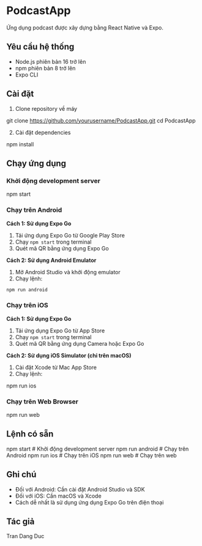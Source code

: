 # PodcastApp

Ứng dụng podcast được xây dựng bằng React Native và Expo.

## Yêu cầu hệ thống

- Node.js phiên bản 16 trở lên
- npm phiên bản 8 trở lên
- Expo CLI

## Cài đặt

1. Clone repository về máy

git clone https://github.com/yourusername/PodcastApp.git
cd PodcastApp


2. Cài đặt dependencies

npm install


## Chạy ứng dụng

### Khởi động development server

npm start

### Chạy trên Android

**Cách 1: Sử dụng Expo Go**
1. Tải ứng dụng Expo Go từ Google Play Store
2. Chạy `npm start` trong terminal
3. Quét mã QR bằng ứng dụng Expo Go

**Cách 2: Sử dụng Android Emulator**
1. Mở Android Studio và khởi động emulator
2. Chạy lệnh:
```bash
npm run android
```

### Chạy trên iOS

**Cách 1: Sử dụng Expo Go**
1. Tải ứng dụng Expo Go từ App Store
2. Chạy `npm start` trong terminal
3. Quét mã QR bằng ứng dụng Camera hoặc Expo Go

**Cách 2: Sử dụng iOS Simulator (chỉ trên macOS)**
1. Cài đặt Xcode từ Mac App Store
2. Chạy lệnh:

npm run ios


### Chạy trên Web Browser

npm run web



## Lệnh có sẵn


npm start          # Khởi động development server
npm run android    # Chạy trên Android
npm run ios        # Chạy trên iOS
npm run web        # Chạy trên web


## Ghi chú

- Đối với Android: Cần cài đặt Android Studio và SDK
- Đối với iOS: Cần macOS và Xcode
- Cách dễ nhất là sử dụng ứng dụng Expo Go trên điện thoại

## Tác giả
Tran Dang Duc